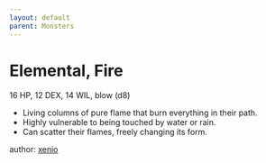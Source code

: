 ```yaml
---
layout: default
parent: Monsters
---
```

# Elemental, Fire
16 HP, 12 DEX, 14 WIL, blow (d8)  
- Living columns of pure flame that burn everything in their path.  
- Highly vulnerable to being touched by water or rain.  
- Can scatter their flames, freely changing its form.  

author: [xenio](https://xenioinabottle.blogspot.com)
